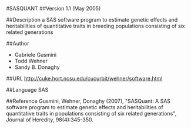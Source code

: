 #SASQUANT
##Version
1.1 (May 2005)

##Description
a SAS software program to estimate genetic effects and heritabilities of quantitative traits in breeding populations consisting of six related generations

##Author
* Gabriele Gusmini
* Todd Wehner
* Sandy B. Donaghy

##URL
http://cuke.hort.ncsu.edu/cucurbit/wehner/software.html

##Language
SAS

##Reference
Gusmini, Wehner, Donaghy (2007), "SASQuant: A SAS software program to estimate genetic effects and heritabilities of quantitative traits in populations consisting of six related generations", Journal of Heredity, 98(4):345-350.

